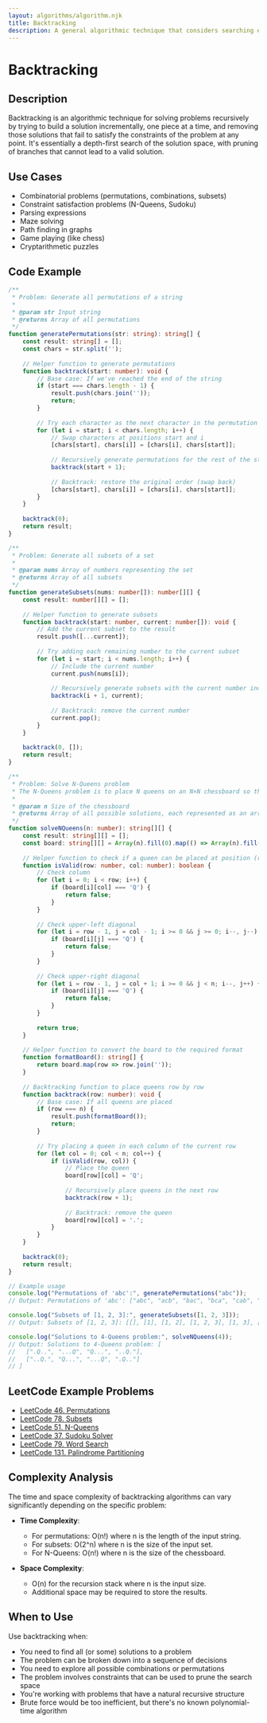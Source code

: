 ```yaml
---
layout: algorithms/algorithm.njk
title: Backtracking
description: A general algorithmic technique that considers searching every possible combination to solve a computational problem
---
```


# Backtracking

## Description

Backtracking is an algorithmic technique for solving problems recursively by trying to build a solution incrementally, one piece at a time, and removing those solutions that fail to satisfy the constraints of the problem at any point. It's essentially a depth-first search of the solution space, with pruning of branches that cannot lead to a valid solution.

## Use Cases

- Combinatorial problems (permutations, combinations, subsets)
- Constraint satisfaction problems (N-Queens, Sudoku)
- Parsing expressions
- Maze solving
- Path finding in graphs
- Game playing (like chess)
- Cryptarithmetic puzzles

## Code Example

```typescript
/**
 * Problem: Generate all permutations of a string
 * 
 * @param str Input string
 * @returns Array of all permutations
 */
function generatePermutations(str: string): string[] {
    const result: string[] = [];
    const chars = str.split('');
    
    // Helper function to generate permutations
    function backtrack(start: number): void {
        // Base case: If we've reached the end of the string
        if (start === chars.length - 1) {
            result.push(chars.join(''));
            return;
        }
        
        // Try each character as the next character in the permutation
        for (let i = start; i < chars.length; i++) {
            // Swap characters at positions start and i
            [chars[start], chars[i]] = [chars[i], chars[start]];
            
            // Recursively generate permutations for the rest of the string
            backtrack(start + 1);
            
            // Backtrack: restore the original order (swap back)
            [chars[start], chars[i]] = [chars[i], chars[start]];
        }
    }
    
    backtrack(0);
    return result;
}

/**
 * Problem: Generate all subsets of a set
 * 
 * @param nums Array of numbers representing the set
 * @returns Array of all subsets
 */
function generateSubsets(nums: number[]): number[][] {
    const result: number[][] = [];
    
    // Helper function to generate subsets
    function backtrack(start: number, current: number[]): void {
        // Add the current subset to the result
        result.push([...current]);
        
        // Try adding each remaining number to the current subset
        for (let i = start; i < nums.length; i++) {
            // Include the current number
            current.push(nums[i]);
            
            // Recursively generate subsets with the current number included
            backtrack(i + 1, current);
            
            // Backtrack: remove the current number
            current.pop();
        }
    }
    
    backtrack(0, []);
    return result;
}

/**
 * Problem: Solve N-Queens problem
 * The N-Queens problem is to place N queens on an N×N chessboard so that no two queens attack each other.
 * 
 * @param n Size of the chessboard
 * @returns Array of all possible solutions, each represented as an array of strings
 */
function solveNQueens(n: number): string[][] {
    const result: string[][] = [];
    const board: string[][] = Array(n).fill(0).map(() => Array(n).fill('.'));
    
    // Helper function to check if a queen can be placed at position (row, col)
    function isValid(row: number, col: number): boolean {
        // Check column
        for (let i = 0; i < row; i++) {
            if (board[i][col] === 'Q') {
                return false;
            }
        }
        
        // Check upper-left diagonal
        for (let i = row - 1, j = col - 1; i >= 0 && j >= 0; i--, j--) {
            if (board[i][j] === 'Q') {
                return false;
            }
        }
        
        // Check upper-right diagonal
        for (let i = row - 1, j = col + 1; i >= 0 && j < n; i--, j++) {
            if (board[i][j] === 'Q') {
                return false;
            }
        }
        
        return true;
    }
    
    // Helper function to convert the board to the required format
    function formatBoard(): string[] {
        return board.map(row => row.join(''));
    }
    
    // Backtracking function to place queens row by row
    function backtrack(row: number): void {
        // Base case: If all queens are placed
        if (row === n) {
            result.push(formatBoard());
            return;
        }
        
        // Try placing a queen in each column of the current row
        for (let col = 0; col < n; col++) {
            if (isValid(row, col)) {
                // Place the queen
                board[row][col] = 'Q';
                
                // Recursively place queens in the next row
                backtrack(row + 1);
                
                // Backtrack: remove the queen
                board[row][col] = '.';
            }
        }
    }
    
    backtrack(0);
    return result;
}

// Example usage
console.log("Permutations of 'abc':", generatePermutations("abc"));
// Output: Permutations of 'abc': ["abc", "acb", "bac", "bca", "cab", "cba"]

console.log("Subsets of [1, 2, 3]:", generateSubsets([1, 2, 3]));
// Output: Subsets of [1, 2, 3]: [[], [1], [1, 2], [1, 2, 3], [1, 3], [2], [2, 3], [3]]

console.log("Solutions to 4-Queens problem:", solveNQueens(4));
// Output: Solutions to 4-Queens problem: [
//   [".Q..", "...Q", "Q...", "..Q."],
//   ["..Q.", "Q...", "...Q", ".Q.."]
// ]
```

## LeetCode Example Problems

- [LeetCode 46. Permutations](https://leetcode.com/problems/permutations/)
- [LeetCode 78. Subsets](https://leetcode.com/problems/subsets/)
- [LeetCode 51. N-Queens](https://leetcode.com/problems/n-queens/)
- [LeetCode 37. Sudoku Solver](https://leetcode.com/problems/sudoku-solver/)
- [LeetCode 79. Word Search](https://leetcode.com/problems/word-search/)
- [LeetCode 131. Palindrome Partitioning](https://leetcode.com/problems/palindrome-partitioning/)

## Complexity Analysis

The time and space complexity of backtracking algorithms can vary significantly depending on the specific problem:

- **Time Complexity**: 
  - For permutations: O(n!) where n is the length of the input string.
  - For subsets: O(2^n) where n is the size of the input set.
  - For N-Queens: O(n!) where n is the size of the chessboard.
  
- **Space Complexity**: 
  - O(n) for the recursion stack where n is the input size.
  - Additional space may be required to store the results.

## When to Use

Use backtracking when:
- You need to find all (or some) solutions to a problem
- The problem can be broken down into a sequence of decisions
- You need to explore all possible combinations or permutations
- The problem involves constraints that can be used to prune the search space
- You're working with problems that have a natural recursive structure
- Brute force would be too inefficient, but there's no known polynomial-time algorithm
